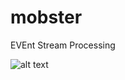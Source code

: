 # mobster
EVEnt Stream Processing

![alt text](http://packetchaser.org/images/mobster2.png "Mobster Logo")
